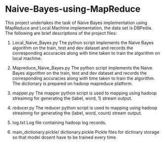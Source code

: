 # Naive-Bayes-using-MapReduce

This project undertakes the task of Naive Bayes implementation using MapReduce and Local Machine implementation, the data set is DBPedia. The following are brief descriptions of the project files:

1. Local_Naive_Bayes.py
   The python script implements the Naive Bayes algorithm on the train, test and dev dataset and records the corresponding accuracies along    with time taken to train the algorithm on local machine. 

2. Mapreduce_Naive_Bayes.py
   The python script implements the Naive Bayes algorithm on the train, test and dev dataset and records the corresponding accuracies along    with time taken to train the algorithm. The dictionary is prepared on hadoop mapreduce platform.
   
3. mapper.py
   The mapper python script is used to mapping using hadoop streaimng for generating the (label, word, 1) stream output.
   
4. reducer.py
   The reducer python script is used to mapping using hadoop streaimng for generating the (label, word, count) stream output.

5. log.txt
   Log file containing hadoop log records.
   
6. main_dictionary.pickle/ dictionary.pickle
   Pickle files for dictinary storage so that model dosent have to be trained every time.

